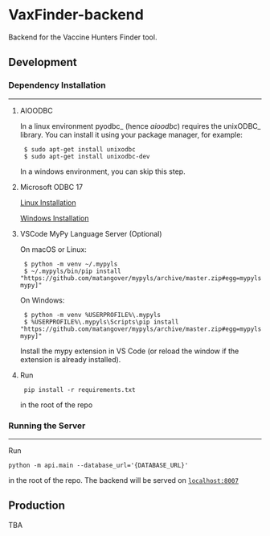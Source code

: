 # VaxFinder-backend
Backend for the Vaccine Hunters Finder tool.

## Development
### Dependency Installation
------------
1. AIOODBC

    In a linux environment pyodbc_ (hence *aioodbc*) requires the unixODBC_ library.
    You can install it using your package manager, for example:

        $ sudo apt-get install unixodbc
        $ sudo apt-get install unixodbc-dev
    
    In a windows environment, you can skip this step.

2. Microsoft ODBC 17

    [Linux Installation](https://docs.microsoft.com/en-us/sql/connect/odbc/linux-mac/installing-the-microsoft-odbc-driver-for-sql-server?view=sql-server-ver15)
    
    [Windows Installation](https://docs.microsoft.com/en-us/sql/connect/odbc/download-odbc-driver-for-sql-server?view=sql-server-ver15)

3. VSCode MyPy Language Server (Optional)

    On macOS or Linux:

        $ python -m venv ~/.mypyls
        $ ~/.mypyls/bin/pip install "https://github.com/matangover/mypyls/archive/master.zip#egg=mypyls[default-mypy]"

    On Windows:

        $ python -m venv %USERPROFILE%\.mypyls
        $ %USERPROFILE%\.mypyls\Scripts\pip install "https://github.com/matangover/mypyls/archive/master.zip#egg=mypyls[default-mypy]"

    Install the mypy extension in VS Code (or reload the window if the extension is already installed).

4. Run

        pip install -r requirements.txt

    in the root of the repo

### Running the Server
------------

Run

    python -m api.main --database_url='{DATABASE_URL}'

in the root of the repo. The backend will be served on [`localhost:8007`](http://localhost:8007)

## Production
TBA